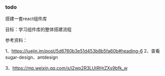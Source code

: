 ### todo

搭建一套react组件库

目标：学习组件库的整体搭建流程

参考资料：

1、https://juejin.im/post/5d6760b3e51d453b8b5fa60b#heading-6
2、查看sugar-design、antdesign

3、https://mp.weixin.qq.com/s/i2wp2R3LUtRHrZXs9bfk_w
